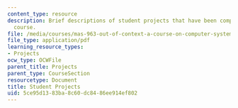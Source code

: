 ```yaml
---
content_type: resource
description: Brief descriptions of student projects that have been completed for the
  course.
file: /media/courses/mas-963-out-of-context-a-course-on-computer-systems-that-adapt-to-and-learn-from-context-fall-2001/5ce95d1383ba8c60dc8486ee914ef802_projects.pdf
file_type: application/pdf
learning_resource_types:
- Projects
ocw_type: OCWFile
parent_title: Projects
parent_type: CourseSection
resourcetype: Document
title: Student Projects
uid: 5ce95d13-83ba-8c60-dc84-86ee914ef802
---
```

